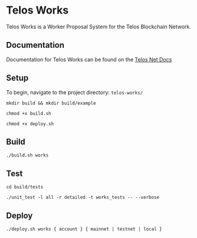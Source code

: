 # Telos Works
Telos Works is a Worker Proposal System for the Telos Blockchain Network.

## Documentation

Documentation for Telos Works can be found on the [Telos Net Docs](https://docs.telos.net/telos-works/introduction)

## Setup

To begin, navigate to the project directory: `telos-works/`

    mkdir build && mkdir build/example

    chmod +x build.sh

    chmod +x deploy.sh

## Build

    ./build.sh works

## Test

    cd build/tests

    ./unit_test -l all -r detailed -t works_tests -- --verbose

## Deploy

    ./deploy.sh works { account } { mainnet | testnet | local }
